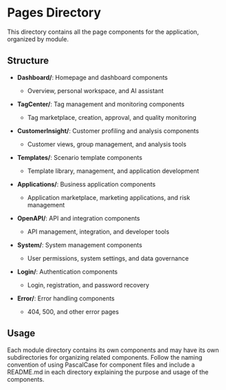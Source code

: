 # Pages Directory

This directory contains all the page components for the application, organized by module.

## Structure

- **Dashboard/**: Homepage and dashboard components
  - Overview, personal workspace, and AI assistant

- **TagCenter/**: Tag management and monitoring components
  - Tag marketplace, creation, approval, and quality monitoring

- **CustomerInsight/**: Customer profiling and analysis components
  - Customer views, group management, and analysis tools

- **Templates/**: Scenario template components
  - Template library, management, and application development

- **Applications/**: Business application components
  - Application marketplace, marketing applications, and risk management

- **OpenAPI/**: API and integration components
  - API management, integration, and developer tools

- **System/**: System management components
  - User permissions, system settings, and data governance

- **Login/**: Authentication components
  - Login, registration, and password recovery

- **Error/**: Error handling components
  - 404, 500, and other error pages

## Usage

Each module directory contains its own components and may have its own subdirectories for organizing related components. Follow the naming convention of using PascalCase for component files and include a README.md in each directory explaining the purpose and usage of the components. 